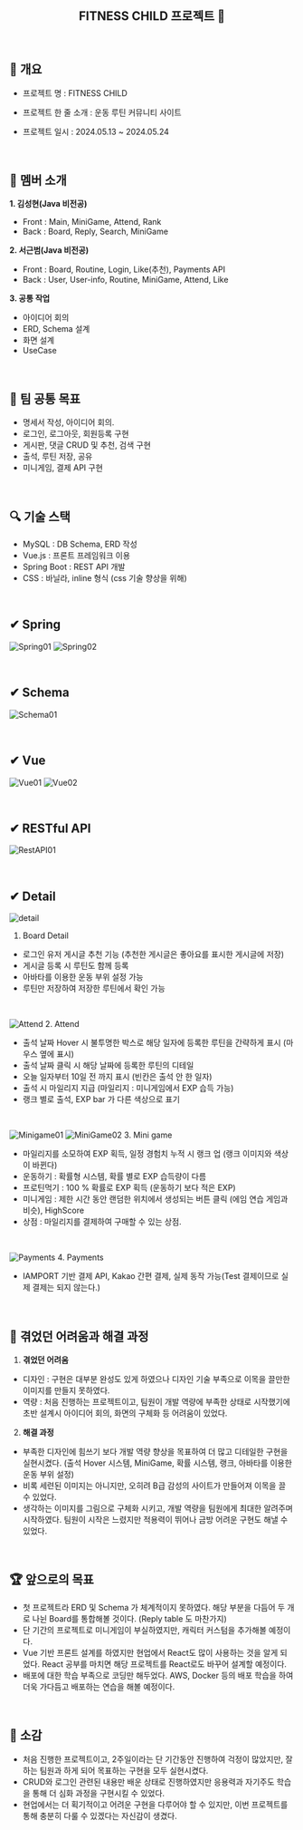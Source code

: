 <div align="center">
<h2> FITNESS CHILD 프로젝트 🚩</h2>
</div>
</br>

## 📑 개요

- 프로젝트 명 : FITNESS CHILD
  
- 프로젝트 한 줄 소개 : 운동 루틴 커뮤니티 사이트
  
- 프로젝트 일시 : 2024.05.13 ~ 2024.05.24
  
  </br>
  

## 👥 멤버 소개

**1. 김성현(Java 비전공)**
- Front : Main, MiniGame, Attend, Rank
- Back : Board, Reply, Search, MiniGame

**2. 서근범(Java 비전공)**
- Front : Board, Routine, Login, Like(추천), Payments API
- Back : User, User-info, Routine, MiniGame, Attend, Like

**3. 공통 작업**
- 아이디어 회의
- ERD, Schema 설계
- 화면 설계
- UseCase
   
</br>

## 🚩 팀 공통 목표

- 명세서 작성, 아이디어 회의.
- 로그인, 로그아웃, 회원등록 구현
- 게시판, 댓글 CRUD 및 추천, 검색 구현
- 출석, 루틴 저장, 공유
- 미니게임, 결제 API 구현

</br>

## 🔍 기술 스택

- MySQL : DB Schema, ERD 작성
- Vue.js : 프론트 프레임워크 이용
- Spring Boot : REST API 개발
- CSS : 바닐라, inline 형식 (css 기술 향상을 위해)

</br>

## ✔ Spring
![Spring01](https://github.com/Geunbeom/WebProject/assets/160552393/581c5adc-5f18-4a5a-b898-eab74cf21ab9)
![Spring02](https://github.com/Geunbeom/WebProject/assets/160552393/9ee58f29-247b-4644-87a5-22a4954feadb)

</br>

## ✔ Schema
![Schema01](https://github.com/Geunbeom/WebProject/assets/160552393/1e633c92-e02d-4685-8837-54a842011952)

</br>

## ✔ Vue
![Vue01](https://github.com/Geunbeom/WebProject/assets/160552393/77a8d1af-069f-4128-b1a2-4f6b5d42f921)
![Vue02](https://github.com/Geunbeom/WebProject/assets/160552393/5fbfd427-2621-42f0-a5c6-086840b8443b)


</br>

## ✔ RESTful API
![RestAPI01](https://github.com/Geunbeom/WebProject/assets/160552393/eafe58eb-0e27-4d2f-8fa2-0a472eb20f7d)

</br>

## ✔ Detail

![detail](https://github.com/Geunbeom/WebProject/assets/160552393/e3fee263-878e-4156-bc4a-98d27bb0acb8)
1. Board Detail
- 로그인 유저 게시글 추천 기능 (추천한 게시글은 좋아요를 표시한 게시글에 저장)
- 게시글 등록 시 루틴도 함께 등록
- 아바타를 이용한 운동 부위 설정 가능
- 루틴만 저장하여 저장한 루틴에서 확인 가능

</br>

![Attend](https://github.com/Geunbeom/WebProject/assets/160552393/86ece31a-eebb-4574-9ea4-3c388503181a)
2. Attend
- 출석 날짜 Hover 시 불투명한 박스로 해당 일자에 등록한 루틴을 간략하게 표시 (마우스 옆에 표시)
- 출석 날짜 클릭 시 해당 날짜에 등록한 루틴의 디테일
- 오늘 일자부터 10일 전 까지 표시 (빈칸은 출석 안 한 일자)
- 출석 시 마일리지 지급 (마일리지 : 미니게임에서 EXP 습득 가능)
- 랭크 별로 출석, EXP bar 가 다른 색상으로 표기

</br>

![Minigame01](https://github.com/Geunbeom/WebProject/assets/160552393/f0630c59-4ea4-4020-acb6-52012e73dd9e)
![MiniGame02](https://github.com/Geunbeom/Baekjoon/assets/160552393/5dbd8347-8434-4a5b-bd44-113cfebfdf15)
3. Mini game
- 마일리지를 소모하여 EXP 획득, 일정 경험치 누적 시 랭크 업 (랭크 이미지와 색상이 바뀐다)
- 운동하기 : 확률형 시스템, 확률 별로 EXP 습득량이 다름
- 프로틴먹기 : 100 % 확률로 EXP 획득 (운동하기 보다 적은 EXP)
- 미니게임 : 제한 시간 동안 랜덤한 위치에서 생성되는 버튼 클릭 (에임 연습 게임과 비슷), HighScore
- 상점 : 마일리지를 결제하여 구매할 수 있는 상점.

</br>

![Payments](https://github.com/Geunbeom/Baekjoon/assets/160552393/da7b42e0-6b05-419e-b6d1-6ae26e4b021c)
4. Payments
- IAMPORT 기반 결제 API, Kakao 간편 결제, 실제 동작 가능(Test 결제이므로 실제 결제는 되지 않는다.)

</br>


## 📌 겪었던 어려움과 해결 과정

1. **겪었던 어려움**
  - 디자인 : 구현은 대부분 완성도 있게 하였으나 디자인 기술 부족으로 이목을 끌만한 이미지를 만들지 못하였다.
  - 역량 : 처음 진행하는 프로젝트이고, 팀원이 개발 역량에 부족한 상태로 시작했기에 초반 설계시 아이디어 회의, 화면의 구체화 등 어려움이 있었다.

2. **해결 과정**
  - 부족한 디자인에 힘쓰기 보다 개발 역량 향상을 목표하여 더 많고 디테일한 구현을 실현시켰다. (출석 Hover 시스템, MiniGame, 확률 시스템, 랭크, 아바타를 이용한 운동 부위 설정)
  - 비록 세련된 이미지는 아니지만, 오히려 B급 감성의 사이트가 만들어져 이목을 끌 수 있었다.
  - 생각하는 이미지를 그림으로 구체화 시키고, 개발 역량을 팀원에게 최대한 알려주며 시작하였다. 팀원이 시작은 느렸지만 적용력이 뛰어나 금방 어려운 구현도 해낼 수 있었다.

</br>


## 🏆 앞으로의 목표
  - 첫 프로젝트라 ERD 및 Schema 가 체계적이지 못하였다. 해당 부분을 다듬어 두 개로 나뉜 Board를 통합해볼 것이다. (Reply table 도 마찬가지)
  - 단 기간의 프로젝트로 미니게임이 부실하였지만, 캐릭터 커스텀을 추가해볼 예정이다.
  - Vue 기반 프론트 설계를 하였지만 현업에서 React도 많이 사용하는 것을 알게 되었다. React 공부를 마치면 해당 프로젝트를 React로도 바꾸어 설계할 예정이다.
  - 배포에 대한 학습 부족으로 코딩만 해두었다. AWS, Docker 등의 배포 학습을 하여 더욱 가다듬고 배포하는 연습을 해볼 예정이다.

</br>

## 💓 소감
  
- 처음 진행한 프로젝트이고, 2주일이라는 단 기간동안 진행하여 걱정이 많았지만, 잘 하는 팀원과 하게 되어 목표하는 구현을 모두 실현시켰다.
- CRUD와 로그인 관련된 내용만 배운 상태로 진행하였지만 응용력과 자기주도 학습을 통해 더 심화 과정을 구현시킬 수 있었다.
- 현업에서는 더 획기적이고 어려운 구현을 다루어야 할 수 있지만, 이번 프로젝트를 통해 충분히 다룰 수 있겠다는 자신감이 생겼다.

